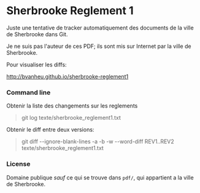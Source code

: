 Sherbrooke Reglement 1
======================

Juste une tentative de tracker automatiquement des documents de la ville de
Sherbrooke dans Git.

Je ne suis pas l'auteur de ces PDF; ils sont mis sur Internet par la ville de
Sherbrooke.

Pour visualiser les diffs:

http://bvanheu.github.io/sherbrooke-reglement1

### Command line

Obtenir la liste des changements sur les reglements

> git log texte/sherbrooke_reglement1.txt

Obtenir le diff entre deux versions:

> git diff --ignore-blank-lines -a -b -w --word-diff REV1..REV2 texte/sherbrooke_reglement1.txt

### License

Domaine publique *sauf* ce qui se trouve dans `pdf/`, qui appartient a la ville
de Sherbrooke.

